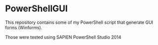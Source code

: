 PowerShellGUI
=============

This repository contains some of my PowerShell script that generate GUI forms (Winforms).

Those were tested using SAPIEN PowerShell Studio 2014
